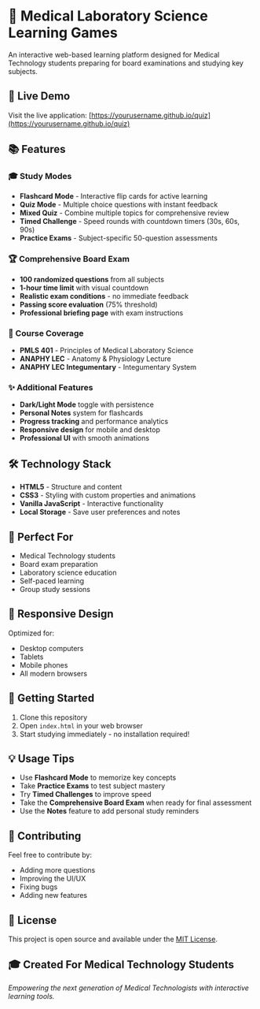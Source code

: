 # 🔬 Medical Laboratory Science Learning Games

An interactive web-based learning platform designed for Medical Technology students preparing for board examinations and studying key subjects.

## 🚀 Live Demo

Visit the live application: [https://yourusername.github.io/quiz](https://yourusername.github.io/quiz)

## 📚 Features

### 🎓 Study Modes
- **Flashcard Mode** - Interactive flip cards for active learning
- **Quiz Mode** - Multiple choice questions with instant feedback
- **Mixed Quiz** - Combine multiple topics for comprehensive review
- **Timed Challenge** - Speed rounds with countdown timers (30s, 60s, 90s)
- **Practice Exams** - Subject-specific 50-question assessments

### 🏆 Comprehensive Board Exam
- **100 randomized questions** from all subjects
- **1-hour time limit** with visual countdown
- **Realistic exam conditions** - no immediate feedback
- **Passing score evaluation** (75% threshold)
- **Professional briefing page** with exam instructions

### 📖 Course Coverage
- **PMLS 401** - Principles of Medical Laboratory Science
- **ANAPHY LEC** - Anatomy & Physiology Lecture  
- **ANAPHY LEC Integumentary** - Integumentary System

### ✨ Additional Features
- **Dark/Light Mode** toggle with persistence
- **Personal Notes** system for flashcards
- **Progress tracking** and performance analytics
- **Responsive design** for mobile and desktop
- **Professional UI** with smooth animations

## 🛠️ Technology Stack

- **HTML5** - Structure and content
- **CSS3** - Styling with custom properties and animations
- **Vanilla JavaScript** - Interactive functionality
- **Local Storage** - Save user preferences and notes

## 🎯 Perfect For

- Medical Technology students
- Board exam preparation
- Laboratory science education
- Self-paced learning
- Group study sessions

## 📱 Responsive Design

Optimized for:
- Desktop computers
- Tablets
- Mobile phones
- All modern browsers

## 🚀 Getting Started

1. Clone this repository
2. Open `index.html` in your web browser
3. Start studying immediately - no installation required!

## 💡 Usage Tips

- Use **Flashcard Mode** to memorize key concepts
- Take **Practice Exams** to test subject mastery
- Try **Timed Challenges** to improve speed
- Take the **Comprehensive Board Exam** when ready for final assessment
- Use the **Notes** feature to add personal study reminders

## 🤝 Contributing

Feel free to contribute by:
- Adding more questions
- Improving the UI/UX
- Fixing bugs
- Adding new features

## 📄 License

This project is open source and available under the [MIT License](LICENSE).

## 🎓 Created For Medical Technology Students

*Empowering the next generation of Medical Technologists with interactive learning tools.*